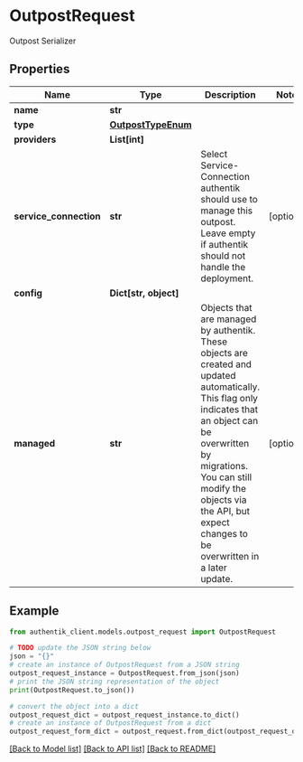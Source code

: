 # OutpostRequest

Outpost Serializer

## Properties

Name | Type | Description | Notes
------------ | ------------- | ------------- | -------------
**name** | **str** |  | 
**type** | [**OutpostTypeEnum**](OutpostTypeEnum.md) |  | 
**providers** | **List[int]** |  | 
**service_connection** | **str** | Select Service-Connection authentik should use to manage this outpost. Leave empty if authentik should not handle the deployment. | [optional] 
**config** | **Dict[str, object]** |  | 
**managed** | **str** | Objects that are managed by authentik. These objects are created and updated automatically. This flag only indicates that an object can be overwritten by migrations. You can still modify the objects via the API, but expect changes to be overwritten in a later update. | [optional] 

## Example

```python
from authentik_client.models.outpost_request import OutpostRequest

# TODO update the JSON string below
json = "{}"
# create an instance of OutpostRequest from a JSON string
outpost_request_instance = OutpostRequest.from_json(json)
# print the JSON string representation of the object
print(OutpostRequest.to_json())

# convert the object into a dict
outpost_request_dict = outpost_request_instance.to_dict()
# create an instance of OutpostRequest from a dict
outpost_request_form_dict = outpost_request.from_dict(outpost_request_dict)
```
[[Back to Model list]](../README.md#documentation-for-models) [[Back to API list]](../README.md#documentation-for-api-endpoints) [[Back to README]](../README.md)



